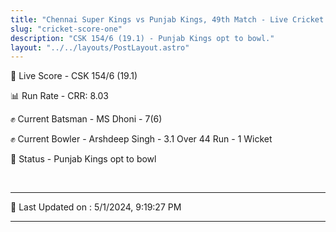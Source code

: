 ```yaml
---
title: "Chennai Super Kings vs Punjab Kings, 49th Match - Live Cricket Score"
slug: "cricket-score-one"
description: "CSK 154/6 (19.1) - Punjab Kings opt to bowl."
layout: "../../layouts/PostLayout.astro"
---
```


🔴 Live Score - CSK 154/6 (19.1)  

📊 Run Rate - CRR: 8.03  

✊ Current Batsman - MS Dhoni - 7(6)  

✊ Current Bowler - Arshdeep Singh - 3.1 Over 44 Run - 1 Wicket  

📑 Status - Punjab Kings opt to bowl

<br />

***

📝 Last Updated on : 5/1/2024, 9:19:27 PM

***

